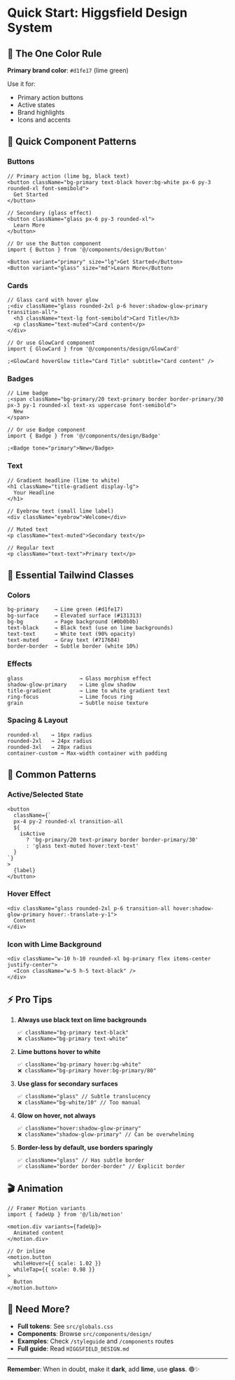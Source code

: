 # Quick Start: Higgsfield Design System

## 🎨 The One Color Rule

**Primary brand color**: `#d1fe17` (lime green)

Use it for:

- Primary action buttons
- Active states
- Brand highlights
- Icons and accents

## 🎯 Quick Component Patterns

### Buttons

```tsx
// Primary action (lime bg, black text)
<button className="bg-primary text-black hover:bg-white px-6 py-3 rounded-xl font-semibold">
  Get Started
</button>

// Secondary (glass effect)
<button className="glass px-6 py-3 rounded-xl">
  Learn More
</button>

// Or use the Button component
import { Button } from '@/components/design/Button'

<Button variant="primary" size="lg">Get Started</Button>
<Button variant="glass" size="md">Learn More</Button>
```

### Cards

```tsx
// Glass card with hover glow
;<div className="glass rounded-2xl p-6 hover:shadow-glow-primary transition-all">
  <h3 className="text-lg font-semibold">Card Title</h3>
  <p className="text-muted">Card content</p>
</div>

// Or use GlowCard component
import { GlowCard } from '@/components/design/GlowCard'

;<GlowCard hoverGlow title="Card Title" subtitle="Card content" />
```

### Badges

```tsx
// Lime badge
;<span className="bg-primary/20 text-primary border border-primary/30 px-3 py-1 rounded-xl text-xs uppercase font-semibold">
  New
</span>

// Or use Badge component
import { Badge } from '@/components/design/Badge'

;<Badge tone="primary">New</Badge>
```

### Text

```tsx
// Gradient headline (lime to white)
<h1 className="title-gradient display-lg">
  Your Headline
</h1>

// Eyebrow text (small lime label)
<div className="eyebrow">Welcome</div>

// Muted text
<p className="text-muted">Secondary text</p>

// Regular text
<p className="text-text">Primary text</p>
```

## 🎨 Essential Tailwind Classes

### Colors

```
bg-primary     → Lime green (#d1fe17)
bg-surface     → Elevated surface (#131313)
bg-bg          → Page background (#0b0b0b)
text-black     → Black text (use on lime backgrounds)
text-text      → White text (90% opacity)
text-muted     → Gray text (#717684)
border-border  → Subtle border (white 10%)
```

### Effects

```
glass                  → Glass morphism effect
shadow-glow-primary    → Lime glow shadow
title-gradient         → Lime to white gradient text
ring-focus             → Lime focus ring
grain                  → Subtle noise texture
```

### Spacing & Layout

```
rounded-xl    → 16px radius
rounded-2xl   → 24px radius
rounded-3xl   → 28px radius
container-custom → Max-width container with padding
```

## 🚦 Common Patterns

### Active/Selected State

```tsx
<button
  className={`
  px-4 py-2 rounded-xl transition-all
  ${
    isActive
      ? 'bg-primary/20 text-primary border border-primary/30'
      : 'glass text-muted hover:text-text'
  }
`}
>
  {label}
</button>
```

### Hover Effect

```tsx
<div className="glass rounded-2xl p-6 transition-all hover:shadow-glow-primary hover:-translate-y-1">
  Content
</div>
```

### Icon with Lime Background

```tsx
<div className="w-10 h-10 rounded-xl bg-primary flex items-center justify-center">
  <Icon className="w-5 h-5 text-black" />
</div>
```

## ⚡ Pro Tips

1. **Always use black text on lime backgrounds**

   ```tsx
   ✅ className="bg-primary text-black"
   ❌ className="bg-primary text-white"
   ```

2. **Lime buttons hover to white**

   ```tsx
   ✅ className="bg-primary hover:bg-white"
   ❌ className="bg-primary hover:bg-primary/80"
   ```

3. **Use glass for secondary surfaces**

   ```tsx
   ✅ className="glass" // Subtle translucency
   ❌ className="bg-white/10" // Too manual
   ```

4. **Glow on hover, not always**

   ```tsx
   ✅ className="hover:shadow-glow-primary"
   ❌ className="shadow-glow-primary" // Can be overwhelming
   ```

5. **Border-less by default, use borders sparingly**
   ```tsx
   ✅ className="glass" // Has subtle border
   ✅ className="border border-border" // Explicit border
   ```

## 🎬 Animation

```tsx
// Framer Motion variants
import { fadeUp } from '@/lib/motion'

<motion.div variants={fadeUp}>
  Animated content
</motion.div>

// Or inline
<motion.button
  whileHover={{ scale: 1.02 }}
  whileTap={{ scale: 0.98 }}
>
  Button
</motion.button>
```

## 🔗 Need More?

- **Full tokens**: See `src/globals.css`
- **Components**: Browse `src/components/design/`
- **Examples**: Check `/styleguide` and `/components` routes
- **Full guide**: Read `HIGGSFIELD_DESIGN.md`

---

**Remember**: When in doubt, make it **dark**, add **lime**, use **glass**. 🟢✨
